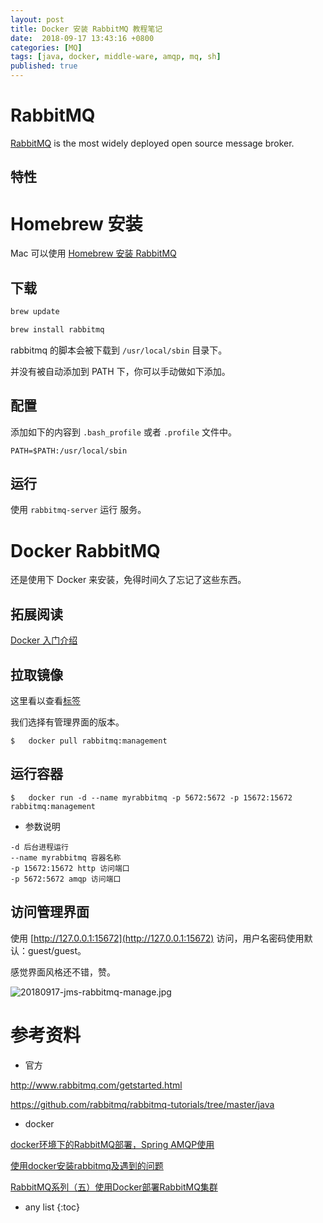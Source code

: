 ```yaml
---
layout: post
title: Docker 安装 RabbitMQ 教程笔记
date:  2018-09-17 13:43:16 +0800
categories: [MQ]
tags: [java, docker, middle-ware, amqp, mq, sh]
published: true
---
```


# RabbitMQ

[RabbitMQ](http://www.rabbitmq.com/) is the most widely deployed open source message broker.

## 特性

# Homebrew 安装

Mac 可以使用 [Homebrew 安装 RabbitMQ](http://www.rabbitmq.com/install-homebrew.html)

## 下载

```sh
brew update

brew install rabbitmq
```

rabbitmq 的脚本会被下载到 `/usr/local/sbin` 目录下。

并没有被自动添加到 PATH 下，你可以手动做如下添加。

## 配置

添加如下的内容到 `.bash_profile` 或者 `.profile` 文件中。

```
PATH=$PATH:/usr/local/sbin
```

## 运行

使用 `rabbitmq-server` 运行 服务。 

# Docker RabbitMQ

还是使用下 Docker 来安装，免得时间久了忘记了这些东西。

## 拓展阅读

[Docker 入门介绍](https://houbb.github.io/2018/09/05/container-docker-hello)

## 拉取镜像

这里看以查看[标签](https://hub.docker.com/r/library/rabbitmq/tags/)

我们选择有管理界面的版本。

```
$   docker pull rabbitmq:management
```

## 运行容器

```
$   docker run -d --name myrabbitmq -p 5672:5672 -p 15672:15672 rabbitmq:management
```

- 参数说明

```
-d 后台进程运行
--name myrabbitmq 容器名称
-p 15672:15672 http 访问端口
-p 5672:5672 amqp 访问端口
```

## 访问管理界面

使用 [http://127.0.0.1:15672](http://127.0.0.1:15672) 访问，用户名密码使用默认：guest/guest。

感觉界面风格还不错，赞。

![20180917-jms-rabbitmq-manage.jpg](https://raw.githubusercontent.com/houbb/resource/master/img/jms/20180917-jms-rabbitmq-manage.jpg)

# 参考资料

- 官方

http://www.rabbitmq.com/getstarted.html

https://github.com/rabbitmq/rabbitmq-tutorials/tree/master/java

- docker

[docker环境下的RabbitMQ部署，Spring AMQP使用](https://my.oschina.net/lhztt/blog/790440)

[使用docker安装rabbitmq及遇到的问题](https://blog.csdn.net/qq_35981283/article/details/69648171)

[RabbitMQ系列（五）使用Docker部署RabbitMQ集群](https://www.cnblogs.com/vipstone/p/9362388.html)

* any list
{:toc}